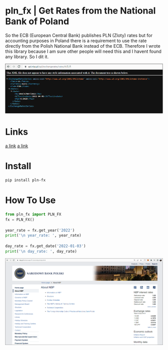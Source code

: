 # pln_fx | Get Rates from the National Bank of Poland

So the ECB (European Central Bank) publishes PLN (Zloty) rates but for accounting purposes in Poland there is a requirement to use the rate directly from the Polish National Bank instead of the ECB. Therefore I wrote this library because I am sure other people will need this and I havent found any library. So I dit it.

![](https://raw.githubusercontent.com/stephansemerad/National-Bank-of-Poland-Rates/master/pln_fx/api.png)

# Links

[a link](https://pypi.org/project/pln-fx/)
[a link](https://github.com/stephansemerad/National-Bank-of-Poland-Rates)

# Install

```bash
pip install pln-fx
```

# How To Use

```python
from pln_fx import PLN_FX
fx = PLN_FX()

year_rate = fx.get_year('2022')
print('\n year_rate: ', year_rate)

day_rate = fx.get_date('2022-01-03')
print('\n day_rate: ', day_rate)

```

![](https://raw.githubusercontent.com/stephansemerad/National-Bank-of-Poland-Rates/master/pln_fx/overview.png)
